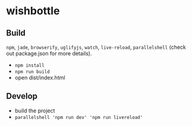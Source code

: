 # wishbottle

## Build

`npm`, `jade`, `browserify`, `uglifyjs`, `watch`, `live-reload`, `parallelshell` (check out package.json for more details).

- `npm install`
- `npm run build`
- open dist/index.html

## Develop

- build the project
- `parallelshell 'npm run dev' 'npm run livereload'`
